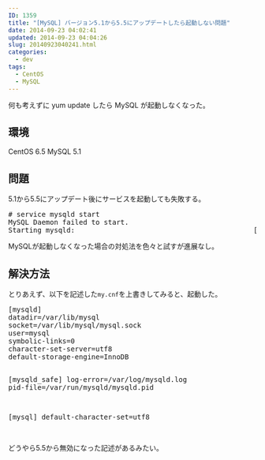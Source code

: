 ```yaml
---
ID: 1359
title: "[MySQL] バージョン5.1から5.5にアップデートしたら起動しない問題"
date: 2014-09-23 04:02:41
updated: 2014-09-23 04:04:26
slug: 20140923040241.html
categories:
  - dev
tags:
  - CentOS
  - MySQL
---
```


何も考えずに yum update したら MySQL が起動しなくなった。

<!--more-->
<h2>環境</h2>
CentOS 6.5
MySQL 5.1
<h2>問題</h2>
5.1から5.5にアップデート後にサービスを起動しても失敗する。
<pre class="prettyprint"># service mysqld start
MySQL Daemon failed to start.
Starting mysqld:                                           [FAILED]</pre>
MySQLが起動しなくなった場合の対処法を色々と試すが進展なし。
<h2>解決方法</h2>
とりあえず、以下を記述した<code>my.cnf</code>を上書きしてみると、起動した。
<pre>[mysqld]
datadir=/var/lib/mysql
socket=/var/lib/mysql/mysql.sock
user=mysql
symbolic-links=0
character-set-server=utf8
default-storage-engine=InnoDB

[mysqld_safe]
log-error=/var/log/mysqld.log
pid-file=/var/run/mysqld/mysqld.pid

[mysql]
default-character-set=utf8

</pre>
どうやら5.5から無効になった記述があるみたい。
